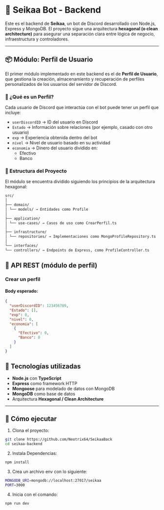# 🤖 Seikaa Bot - Backend

Este es el backend de **Seikaa**, un bot de Discord desarrollado con Node.js, Express y MongoDB. El proyecto sigue una arquitectura **hexagonal (o clean architecture)** para asegurar una separación clara entre lógica de negocio, infraestructura y controladores.

---

## 📦 Módulo: Perfil de Usuario

El primer módulo implementado en este backend es el de **Perfil de Usuario**, que gestiona la creación, almacenamiento y recuperación de perfiles personalizados de los usuarios del servidor de Discord.

### 🧠 ¿Qué es un Perfil?

Cada usuario de Discord que interactúa con el bot puede tener un perfil que incluye:

- `userDiscordID` → ID del usuario en Discord
- `Estado` → Información sobre relaciones (por ejemplo, casado con otro usuario)
- `exp` → Experiencia obtenida dentro del bot
- `nivel` → Nivel de usuario basado en su actividad
- `economia` → Dinero del usuario dividido en:
  - Efectivo
  - Banco

### 🧱 Estructura del Proyecto

El módulo se encuentra dividido siguiendo los principios de la arquitectura hexagonal:

```bash
src/
│
├── domain/
│ └── models/ → Entidades como Profile
│
├── application/
│ └── use-cases/ → Casos de uso como CrearPerfil.ts
│
├── infrastructure/
│ └── repositories/ → Implementaciones como MongoProfileRepository.ts
│
└── interfaces/
└── controllers/ → Endpoints de Express, como ProfileController.ts
```

## 🔌 API REST (módulo de perfil)

### Crear un perfil


#### Body esperado:
```json
{
  "userDiscordID": 123456789,
  "Estado": [],
  "exp": 0,
  "nivel": 0,
  "economia": [
    {
      "Efectivo": 0,
      "Banco": 0
    }
  ]
}
```

## 🧪 Tecnologías utilizadas

- **Node.js** con **TypeScript**
- **Express** como framework HTTP
- **Mongoose** para modelado de datos con MongoDB
- **MongoDB** como base de datos
- Arquitectura **Hexagonal / Clean Architecture**

---

## 🚀 Cómo ejecutar

1. Clona el proyecto:
```bash
git clone https://github.com/Neotrix64/SeikaaBack
cd seikaa-backend
```

2. Instala Dependencias:
```bash
npm install
```

3. Crea un archivo env con lo siguiente:
```bash
MONGODB_URI=mongodb://localhost:27017/seikaa
PORT=3000
```

4. Inicia con el comando:
```bash
npm run dev
```

